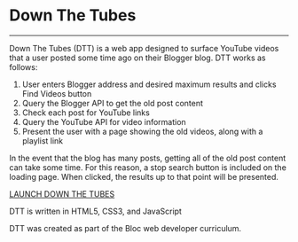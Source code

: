 # Down The Tubes
---
Down The Tubes (DTT) is a web app designed to surface YouTube videos that a user posted some time ago on their Blogger blog. DTT works as follows:
1. User enters Blogger address and desired maximum results and clicks Find Videos button
2. Query the Blogger API to get the old post content
3. Check each post for YouTube links
4. Query the YouTube API for video information
5. Present the user with a page showing the old videos, along with a playlist link

In the event that the blog has many posts, getting all of the old post content can take some time. For this reason, a stop search button is included on the loading page. When clicked, the results up to that point will be presented.

[LAUNCH DOWN THE TUBES](https://camdecoster.github.io/down-the-tubes/)

DTT is written in HTML5, CSS3, and JavaScript

DTT was created as part of the Bloc web developer curriculum.